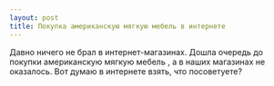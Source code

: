 ```yaml
---
layout: post 
title: Покупка американскую мягкую мебель в интернете 
--- 
```

Давно ничего не брал в интернет-магазинах. Дошла очередь до покупки американскую мягкую мебель , а в наших магазинах не оказалось. Вот думаю в интернете взять, что посоветуете?